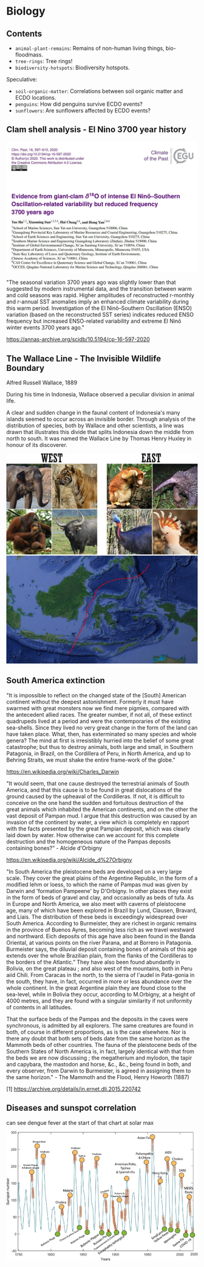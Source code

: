 # Biology

## Contents

- `animal-plant-remains`: Remains of non-human living things, bio-floodmass.
- `tree-rings`: Tree rings!
- `biodiversity-hotspots`: Biodiversity hotspots.

Speculative:
- `soil-organic-matter`: Correlations between soil organic matter and ECDO locations.
- `penguins`: How did penguins survive ECDO events?
- `sunflowers`: Are sunflowers affected by ECDO events?

## Clam shell analysis - El Nino 3700 year history

![](img/el-nino-3700.jpg)

"The seasonal variation 3700 years ago was slightly lower than that suggested by modern instrumental data, and the transition between warm and cold seasons was rapid. Higher amplitudes of reconstructed r-monthly and r-annual SST anomalies imply an enhanced climate variability during this warm period. Investigation of the El Ninõ–Southern Oscillation (ENSO) variation (based on the reconstructed SST series) indicates reduced ENSO frequency but increased ENSO-related variability and extreme El Ninõ winter events 3700 years ago."

https://annas-archive.org/scidb/10.5194/cp-16-597-2020

## The Wallace Line - The Invisible Wildlife Boundary

Alfred Russell Wallace, 1889

During his time in Indonesia, Wallace observed a peculiar division in animal life.

A clear and sudden change in the faunal content of Indonesia's many islands seemed to occur across an invisible border. Through analysis of the distribution of species, both by Wallace and other scientists, a line was drawn that illustrates this divide that splits Indonesia down the middle from north to south. It was named the Wallace Line by Thomas Henry Huxley in honour of its discoverer.

![](img/wallace-line1.jpg)
![](img/wallace-line2.jpg)

## South America extinction

"It is impossible to reflect on the changed state of the [South] American continent without the deepest astonishment. Formerly it must have swarmed with great monsters now we find mere pigmies, compared with the antecedent allied races. The greater number, if not all, of these extinct quadrupeds lived at a period and were the contemporaries of the existing sea-shells. Since they lived no very great change in the form of the land can have taken place. What, then, has exterminated so many species and whole genera? The mind at first is irresistibly hurried into the belief of some great catastrophe; but thus to destroy animals, both large and small, in Southern Patagonia, in Brazil, on the Cordillera of Peru, in North America, and up to Behring Straits, we must shake the entire frame-work of the globe."

https://en.wikipedia.org/wiki/Charles_Darwin

"It would seem, that one cause destroyed the terrestrial animals of South America, and that this cause is to be found in great dislocations of the ground caused by the upheaval of the Cordilleras. If not, it is difficult to conceive on the one hand the sudden and fortuitous destruction of the great animals which inhabited the American continents, and on the other the vast deposit of Pampan mud. I argue that this destruction was caused by an invasion of the continent by water, a view which is completely en rapport with the facts presented by the great Pampian deposit, which was clearly laid down by water. How otherwise can we account for this complete destruction and the homogeneous nature of the Pampas deposits containing bones?” - Alcide d'Orbigny

https://en.wikipedia.org/wiki/Alcide_d%27Orbigny

"In South America the pleistocene beds are developed on a very large scale. They cover the great plains of the Argentine Republic, in the form of a modified lehm or loess, to which the name of Pampas mud was given by Darwin and 'formation Pampeene' by D'Orbigny. In other places they exist in the form of beds of gravel and clay, and occasionally as beds of tufa. As in Europe and North America, we also meet with caverns of pleistocene age, many of which have been explored in Brazil by Lund, Clausen, Bravard, and Liais. The distribution of these beds is exceedingly widespread over South America. According to Burmeister, they are richest in organic remains in the province of Buenos Ayres, becoming less rich as we travel westward and northward. Eich deposits of this age have also been found in the Banda Oriental, at various points on the river Parana, and at Borrero in Patagonia. Burmeister says, the diluvial deposit containing bones of animals of this age extends over the whole Brazilian plain, from the flanks of the Cordilleras to the borders of the Atlantic.” They have also been found abundantly in Bolivia, on the great plateau ; and also west of the mountains, both in Peru aiid Chili. From Caracas in the north, to the sierra of I'audel in Pata-gonia in the south, they have, in fact, occurred in more or less abundance over the whole continent. In the great Argentine plain they are found close to the sea-level, while in Bolivia they occur, according to M.Orbigny, at a height of 4000 metres, and they are found with a singular similarity if not uniformity of contents in all latitudes.

That the surface beds of the Pampas and the deposits in the caves were synchronous, is admitted by all explorers. The same creatures are found in both, of course in different proportions, as is the case elsewhere. Nor is there any doubt that both sets of beds date from the same horizon as the Mammoth beds of other countries. The fauna of the pleistocene beds of the Southern States of North America is, in fact, largely identical with that from the beds we are now discussing ; the megatherium and mylodon, the tapir and capybara, the mastodon and horse, &c., &c., being found in both, and every observer, from Darwin to Burmeister, is agreed in assigning them to the same horizon." - The Mammoth and the Flood, Henry Howorth (1887)

[1] https://archive.org/details/in.ernet.dli.2015.220742

## Diseases and sunspot correlation

can see dengue fever at the start of that chart at solar max

![](img/disease.jpg)